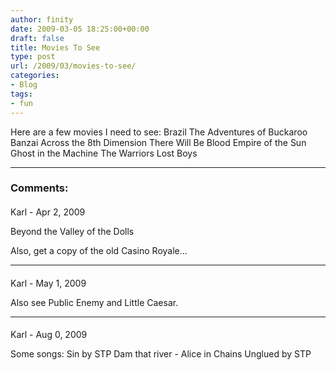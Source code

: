 ```yaml
---
author: finity
date: 2009-03-05 18:25:00+00:00
draft: false
title: Movies To See
type: post
url: /2009/03/movies-to-see/
categories:
- Blog
tags:
- fun
---
```


Here are a few movies I need to see:
Brazil
The Adventures of Buckaroo Banzai Across the 8th Dimension
There Will Be Blood
Empire of the Sun
Ghost in the Machine
The Warriors
Lost Boys

---
### Comments:
####
Karl - Apr 2, 2009

Beyond the Valley of the Dolls

Also, get a copy of the old Casino Royale...

---
####
Karl - May 1, 2009

Also see Public Enemy and Little Caesar.

---
####
Karl - Aug 0, 2009

Some songs:
Sin by STP
Dam that river - Alice in Chains
Unglued by STP
